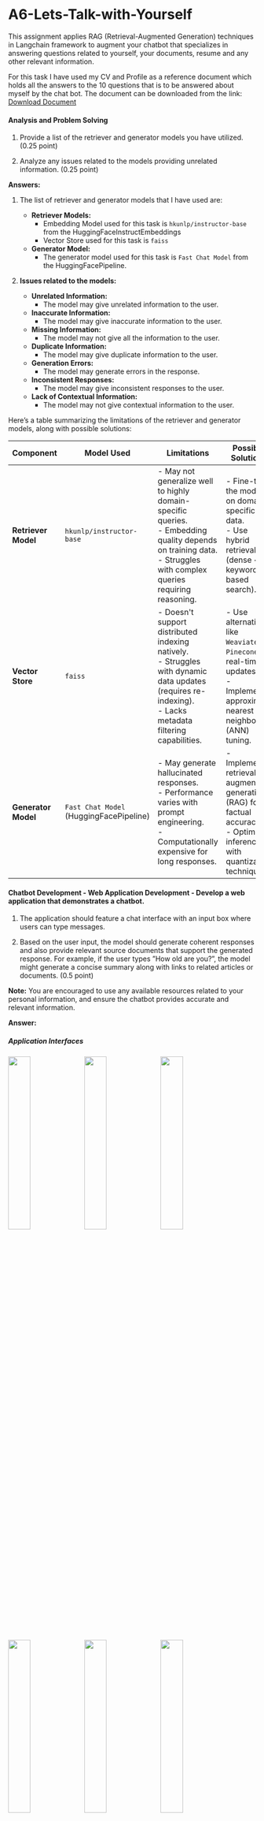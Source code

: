 # A6-Lets-Talk-with-Yourself
This assignment applies RAG (Retrieval-Augmented Generation) techniques in Langchain framework to augment your chatbot that specializes in answering questions related to yourself, your documents, resume and any other relevant information.

For this task I have used my CV and Profile as a reference document which holds all the answers to the 10 questions that is to be answered about myself by the chat bot. The document can be downloaded from the link: [Download Document](https://drive.google.com/drive/folders/1WsGkfhqnxTYJMzgKL1IwmOW_xUIcGIws?usp=sharing)


#### **Analysis and Problem Solving**
1) Provide a list of the retriever and generator models you have utilized. (0.25 point)

2) Analyze any issues related to the models providing unrelated information. (0.25 point)

**Answers:** 
1. The list of retriever and generator models that I have used are:
    - **Retriever Models:**
        - Embedding Model used for this task is `hkunlp/instructor-base` from the HuggingFaceInstructEmbeddings
        - Vector Store used for this task is `faiss`
    - **Generator Model:**
        - The generator model used for this task is `Fast Chat Model` from the HuggingFacePipeline.
    
2. **Issues related to the models:**
    - **Unrelated Information:**
        - The model may give unrelated information to the user.
    - **Inaccurate Information:**
        - The model may give inaccurate information to the user.
    - **Missing Information:**
        - The model may not give all the information to the user.
    - **Duplicate Information:**
        - The model may give duplicate information to the user.
    - **Generation Errors:**
        - The model may generate errors in the response.
    - **Inconsistent Responses:**
        - The model may give inconsistent responses to the user.
    - **Lack of Contextual Information:**
        - The model may not give contextual information to the user.

Here’s a table summarizing the limitations of the retriever and generator models, along with possible solutions:  

| **Component**       | **Model Used**                  | **Limitations**                                                                                                                                   | **Possible Solutions**                                                                                               |
|---------------------|--------------------------------|--------------------------------------------------------------------------------------------------------------------------------------------------|----------------------------------------------------------------------------------------------------------------------|
| **Retriever Model** | `hkunlp/instructor-base`      | - May not generalize well to highly domain-specific queries. <br> - Embedding quality depends on training data. <br> - Struggles with complex queries requiring reasoning. | - Fine-tune the model on domain-specific data. <br> - Use hybrid retrieval (dense + keyword-based search).         |
| **Vector Store**    | `faiss`                        | - Doesn't support distributed indexing natively. <br> - Struggles with dynamic data updates (requires re-indexing). <br> - Lacks metadata filtering capabilities. | - Use alternatives like `Weaviate` or `Pinecone` for real-time updates. <br> - Implement approximate nearest neighbors (ANN) tuning. |
| **Generator Model** | `Fast Chat Model` (HuggingFacePipeline) | - May generate hallucinated responses. <br> - Performance varies with prompt engineering. <br> - Computationally expensive for long responses. | - Implement retrieval-augmented generation (RAG) for factual accuracy. <br> - Optimize inference with quantization techniques. |


#### **Chatbot Development - Web Application Development - Develop a web application that demonstrates a chatbot.**

1) The application should feature a chat interface with an input box where users can type messages.

2) Based on the user input, the model should generate coherent responses and also provide relevant source documents that support the generated response. For example, if the user types ”How old are you?”, the model might generate a concise summary along with links to related articles or documents. (0.5 point)

**Note:** You are encouraged to use any available resources related to your personal information, and ensure the chatbot provides accurate and relevant information.

**Answer:**
<h5><b>Application Interfaces</b></h5>

<p align="left">
  <img src="./screenshots/Screenshot_RAG1.png" width="30%">
  <img src="./screenshots/Screenshot_RAG2.png" width="30%">
  <img src="./screenshots/Screenshot_RAG3.png" width="30%">
</p>

<p align="left">
  <img src="./screenshots/Screenshot_RAG4.png" width="30%">
  <img src="./screenshots/Screenshot_RAG5.png" width="30%">
  <img src="./screenshots/Screenshot_RAG6.png" width="30%">
</p>

<p align="left">
  <img src="./screenshots/Screenshot_RAG7.png" width="30%">
  <img src="./screenshots/Screenshot_RAG8.png" width="30%">
  <img src="./screenshots/Screenshot_RAG9.png" width="30%">
</p>

<p align="left">
  <img src="./screenshots/Screenshot_RAG10.png" width="30%">
  <img src="./screenshots/Screenshot_RAG11.png" width="30%">
  <img src="./screenshots/Screenshot_RAG12.png" width="30%">
</p>

<p align="left">
  <img src="./screenshots/Screenshot_RAG13.png" width="30%">
</p>


<h5><b>Working of the Application</b></h5>

<a href="https://drive.google.com/file/d/1q6eV058XF1ocM1HKmgRMcOauFLtRoFEg/view?usp=sharing">Link to the application video</a>

<p align="left">
  <img src="./screenshots/Video.gif" width="50%">
</p>

#### **Below are 10 questions your chatbot should be able to answer:**
1) How old are you?

2) What is your highest level of education?

3) What major or field of study did you pursue during your education?

4) How many years of work experience do you have?

5) What type of work or industry have you been involved in?

6) Can you describe your current role or job responsibilities?

7) What are your core beliefs regarding the role of technology in shaping society?

8) How do you think cultural values should influence technological advancements?

9) As a master’s student, what is the most challenging aspect of your studies so far?

10) What specific research interests or academic goals do you hope to achieve during your time as a master’s student?

**Submission Instructions:** For each question, your chatbot should generate a response. Please submit the question-answer pairs to your Github repository in the following JSON format:
```
[
{  
"question": "How old are you?",  
"answer": "Your answer here"  
},  
{  
"question": "What is your highest level of education?",  
"answer": "Your answer here"  
},  
...  
]
```

**Make sure that each question and corresponding answer is properly formatted in the JSON structure. This will be part of your deliverables. (0.5 point)**

<h5><b>JSON Responses</b></h5>
[!Link to JSON File](chatbot_responses.json)


```
[
{'question': 'How old is Sachin Malego?',
  'answer': 'Sachin  Malego  is  30  years  old.'},

 {'question': "What is Sachin Malego's highest level of education?",
  'answer': "Sachin  Malego's  highest  level  of  education  is  a  Master  of  Science  in  Data  Science  and  Artificial  Intelligence  from  the  Asian  Institute  of  Technology  (AIT),  Thailand."},

 {'question': 'What major or field of study did Sachin Malego pursue during his education?',
  'answer': 'Sachin  Malego  pursued  a  Bachelor  of  Science  in  Computer  Science  and  Information  Technology  (B.Sc.  CSIT)  during  his  education.'},

 {'question': 'How many years of work experience does Sachin Malego have?',
  'answer': 'Based  on  the  information  provided  in  the  resume,  Sachin  Malego  has  over  10  years  of  work  experience.'},

 {'question': 'What type of work or industry have Sachin Malego been involved in?',
  'answer': 'Sachin  Malego  has  been  involved  in  the  field  of  Information  Systems  Design,  Data  Science,  Artificial  Intelligence,  and  Disaster  Risk  Reduction.  He  has  been  involved  in  various  roles  such  as  Web  Developer,  Data  Management  Officer,  and  Consultant.  He  has  also  provided  consultancy  services  to  national  and  international  organizations  and  has  contributed  to  academic  and  research  with  published  reports  and  case  studies.  He  has  a  diverse  skill  set  spanning  programming,  database  management,  AI  model  development,  GIS  mapping,  and  system  security.  He  has  been  involved  in  major  national  platforms  such  as  Asia  Shelter  Forum  2020  and  2021.'},

 {'question': "Can you describe Sachin Malego's current role or job responsibilities?",
  'answer': "I'm  sorry,  but  I  do  not  have  access  to  the  current  role  or  job  responsibilities  of  Sachin  Malego.  The  information  provided  in  the  context  does  not  mention  his  current  role  or  job  responsibilities.  Can  you  please  provide  more  context  or  details  about  his  current  role  or  job  responsibilities?"},

 {'question': "Can you describe Sachin Malego's past role or job responsibilities?",
  'answer': "Sachin  Malego's  past  role  or  job  responsibilities  include:  *  Web  Developer  and  Data  Management  Officer  at  Web  Fusion  Nepal  from  2013  to  2018,  where  he  led  software  development  projects,  managed  databases,  and  contributed  to  web  application  development.  *  Consultant  for  the  Government  of  Nepal  from  2018  to  2024,  designing  and  managing  critical  information  systems  for  disaster  risk  reduction,  including  the  Bipad  portal,  Reconstruction  Management  Information  System  (RMIS),  Resource  Management  System,  and  Volunteer  Management  System  (VMS).  *  Co-ordinator  with  stakeholders,  overseeing  IT  projects,  developing  training  programs,  ensuring  data  security,  and  supporting  policy-making  initiatives  through  data  analysis  and  visualization."},

 {'question': "What are Sachin Malego's core beliefs regarding the role of technology in shaping society?",
  'answer': "Sachin  Malego's  core  beliefs  regarding  the  role  of  technology  in  shaping  society  are:  1.  The  transformative  power  of  technology  in  shaping  society.  2.  The  importance  of  ethical  AI  practices  in  ensuring  technological  advancements  align  with  cultural  values  and  community  needs.  3.  The  need  to  leverage  data  science  and  AI  to  build  resilient  communities.  4.  The  need  to  develop  intelligent  systems  that  enhance  disaster  risk  assessment  and  response,  ultimately  contributing  to  sustainable  development  and  community  resilience."},

 {'question': 'How do you think cultural values should influence technological advancements?',
  'answer': 'Cultural  values  should  influence  technological  advancements  in  several  ways:  1.  Ethical  considerations:  Cultural  values  should  be  taken  into  account  when  designing  and  implementing  technological  systems  to  ensure  that  they  align  with  ethical  principles  and  respect  for  human  rights  and  privacy.  2.  Community  needs:  Cultural  values  should  be  taken  into  account  when  designing  and  implementing  technological  systems  to  ensure  that  they  are  accessible  and  inclusive  for  all  communities.  3.  Sustainability:  Cultural  values  should  be  taken  into  account  when  designing  and  implementing  technological  systems  to  ensure  that  they  are  sustainable  and  environmentally  friendly.  4.  Accessibility:  Cultural  values  should  be  taken  into  account  when  designing  and  implementing  technological  systems  to  ensure  that  they  are  accessible  and  inclusive  for  all  users.  5.  Eth'},

 {'question': "As a master’s student, what is the most challenging aspect of Sachin Malego's studies so far?",
  'answer': "As  a  master's  student,  the  most  challenging  aspect  of  Sachin  Malego's  studies  so  far  may  be  the  integration  of  advanced  AI  and  data  science  techniques  into  his  research  and  professional  work.  This  may  involve  balancing  the  need  to  develop  and  implement  AI  models  with  the  need  to  manage  and  analyze  large  amounts  of  data,  as  well  as  the  need  to  integrate  these  models  into  real-world  applications.  Additionally,  the  need  to  balance  the  need  to  develop  and  implement  AI  models  with  the  need  to  maintain  and  update  them  over  time  may  be  a  challenge.  Additionally,  the  need  to  balance  the  need  to  develop  and  implement  AI  models  with  the  need  to  maintain  and  update  them  over  time  may  be"},

 {'question': 'What specific research interests or academic goals do you hope to achieve during your time as a master’s student?',
  'answer': "Sachin's  research  interests  and  academic  goals  as  a  master's  student  include  leveraging  data  science  and  AI  to  build  resilient  communities,  enhance  disaster  preparedness,  and  develop  intelligent  decision-support  systems  that  optimize  resource  allocation  and  policy-making.  He  aims  to  develop  and  implement  AI-driven  solutions  in  disaster  management,  leveraging  his  expertise  in  AI,  predictive  analytics,  and  data-driven  solutions.  He  also  hopes  to  contribute  to  the  development  of  AI-driven  solutions  in  disaster  management  by  leveraging  his  knowledge  and  skills  in  data  science  and  AI.  Additionally,  he  aims  to  develop  and  implement  AI-driven  solutions  in  disaster  management  by  leveraging  his  expertise  in  data  science  and  AI."}

]
```
